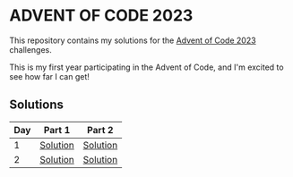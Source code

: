 # ADVENT OF CODE 2023

This repository contains my solutions for the [Advent of Code 2023](https://adventofcode.com/2023) challenges.

This is my first year participating in the Advent of Code, and I'm excited to see how far I can get!

## Solutions

| Day | Part 1 | Part 2 |
| --- | ------ | ------ |
| 1 | [Solution](day-1/src/bin/part_1.rs) | [Solution](day-1/src/bin/part_2.rs) |
| 2 | [Solution](day-2/src/bin/part_1.rs) | [Solution](day-2/src/bin/part_2.rs) |
